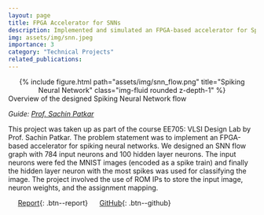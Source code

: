 ```yaml
---
layout: page
title: FPGA Accelerator for SNNs
description: Implemented and simulated an FPGA-based accelerator for Spiking Neural Networks
img: assets/img/snn.jpeg
importance: 3
category: "Technical Projects"
related_publications:
---
```


<center>
<div class="row">
    <div class="col-sm mt-4 mt-md-0">
        {% include figure.html path="assets/img/snn_flow.png" title="Spiking Neural Network" class="img-fluid rounded z-depth-1" %}
    </div>
</div>
</center>
<div class="caption">
    Overview of the designed Spiking Neural Network flow
</div>

_Guide: [Prof. Sachin Patkar](https://www.ee.iitb.ac.in/wiki/faculty/patkar)_

This project was taken up as part of the course EE705: VLSI Design Lab by Prof. Sachin Patkar. The problem statement was to implement an FPGA-based accelerator for spiking neural networks. We designed an SNN flow graph with 784 input neurons and 100 hidden layer neurons. The input neurons were fed the MNIST images (encoded as a spike train) and finally the hidden layer neuron with the most spikes was used for classifying the image. The project involved the use of ROM IPs to store the input image, neuron weights, and the assignment mapping.

&nbsp;&nbsp;&nbsp;&nbsp; [Report](https://anubhavbhatla.github.io/assets/pdf/EE705_report.pdf){: .btn--report} &nbsp;&nbsp;&nbsp;&nbsp; [GitHub](https://github.com/AnubhavBhatla/VLSI-Design-Lab){: .btn--github}
